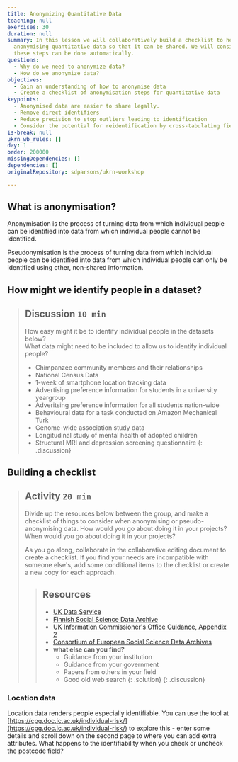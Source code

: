 ```yaml
---
title: Anonymizing Quantitative Data
teaching: null
exercises: 30
duration: null
summary: In this lesson we will collaboratively build a checklist to help us in
  anonymising quantitative data so that it can be shared. We will consider how
  these steps can be done automatically.
questions:
  - Why do we need to anonymize data?
  - How do we anonymize data?
objectives:
  - Gain an understanding of how to anonymise data
  - Create a checklist of anonymisation steps for quantitative data
keypoints:
  - Anonymised data are easier to share legally.
  - Remove direct identifiers
  - Reduce precision to stop outliers leading to identification
  - Consider the potential for reidentification by cross-tabulating fields
is-break: null
ukrn_wb_rules: []
day: 1
order: 200000
missingDependencies: []
dependencies: []
originalRepository: sdparsons/ukrn-workshop

---
```

## What is anonymisation?

Anonymisation is the process of turning data from which individual people can be identified into data from which individual people cannot be identified.

Pseudonymisation is the process of turning data from which individual people can be identified into data from which individual people can only be identified using other, non-shared information.

## How might we identify people in a dataset?

> ## Discussion `10 min`
> How easy might it be to identify individual people in the datasets below?  
> What data might need to be included to allow us to identify individual people?
> 
> * Chimpanzee community members and their relationships
> * National Census Data
> * 1-week of smartphone location tracking data
> * Advertising preference information for students in a university yeargroup
> * Adveritsing preference information for all students nation-wide
> * Behavioural data for a task conducted on Amazon Mechanical Turk
> * Genome-wide association study data
> * Longitudinal study of mental health of adopted children
> * Structural MRI and depression screening questionnaire
{: .discussion}

## Building a checklist

> ## Activity `20 min`
> Divide up the resources below between the group, and make a checklist of things to consider when anonymising or pseudo-anonymising data.
> How would you go about doing it in your projects? 
> When would you go about doing it in your projects?
>
> As you go along, collaborate in the collaborative editing document to create a checklist.
> If you find your needs are incompatible with someone else's, add some conditional items to the checklist or create a new copy for each approach.
>
> > ## Resources
> > * [UK Data Service](https://www.ukdataservice.ac.uk/manage-data/legal-ethical/anonymisation/quantitative.aspx)
> > * [Finnish Social Science Data Archive](https://www.fsd.tuni.fi/en/services/data-management-guidelines/anonymisation-and-identifiers/#anonymisation-of-quantitative-data)
> > * [UK Information Commissioner's Office Guidance, Appendix 2](https://ico.org.uk/media/1061/anonymisation-code.pdf)
> > * [Consortium of European Social Science Data Archives](https://www.cessda.eu/Training/Training-Resources/Library/Data-Management-Expert-Guide/5.-Protect/Anonymisation)
> > * **what else can you find?** 
> >   * Guidance from your institution
> >   * Guidance from your government
> >   * Papers from others in your field
> >   * Good old web search
> {: .solution}
{: .discussion}

### Location data

Location data renders people especially identifiable. 
You can use the tool at [https://cpg.doc.ic.ac.uk/individual-risk/](https://cpg.doc.ic.ac.uk/individual-risk/) to explore this - enter some details and scroll down on the second page to where you can add extra attributes. 
What happens to the identifiability when you check or uncheck the postcode field?
